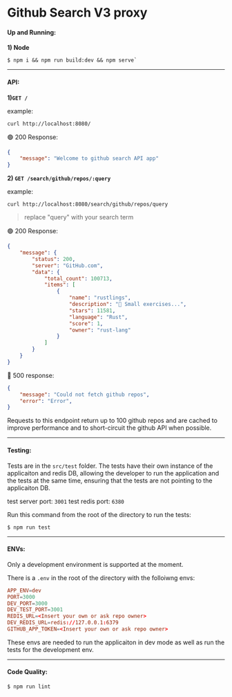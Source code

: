 # Github Search V3 proxy 

#### Up and Running:


**1) Node**
```shell
$ npm i && npm run build:dev && npm serve`
```
--- 

#### API:

**1)```GET /```**

example:
```shell
curl http://localhost:8080/
```

🟢 200 Response: 
```json
{ 
    "message": "Welcome to github search API app" 
}
```

**2) `GET /search/github/repos/:query`**

example:
```shell
curl http://localhost:8080/search/github/repos/query
```
> replace "query" with your search term

🟢 200 Response: 
```json
{
    "message": {
        "status": 200,
        "server": "GitHub.com",
        "data": {
            "total_count": 100713,
            "items": [
                {
                    "name": "rustlings",
                    "description": "🦀 Small exercises...",
                    "stars": 11581,
                    "language": "Rust",
                    "score": 1,
                    "owner": "rust-lang"
                }
            ]
        }
    }
}
```

🔴 500 response:
```json
{
    "message": "Could not fetch github repos",
    "error": "Error",
}
```
Requests to this endpoint return up to 100 github repos and are cached to improve performance and to short-circuit the github API when possible.  

---

#### Testing:

Tests are in the `src/test` folder. The tests have their own instance of the applicaiton and redis DB, allowing the developer to 
run the application and the tests at the same time, ensuring that the tests are not pointing to the applicaiton DB.

test server port: `3001`
test redis port: `6380`

Run this command from the root of the directory to run the tests:
```shell
$ npm run test
```

---

#### ENVs:

Only a development environment is supported at the moment. 

There is a `.env` in the root of the directory with the folloiwng envs:

```toml
APP_ENV=dev
PORT=3000
DEV_PORT=3000
DEV_TEST_PORT=3001
REDIS_URL=<Insert your own or ask repo owner>
DEV_REDIS_URL=redis://127.0.0.1:6379
GITHUB_APP_TOKEN=<Insert your own or ask repo owner>
```

These envs are needed to run the applicaiton in dev mode as well
as run the tests for the development env.

---

#### Code Quality:

```shell
$ npm run lint
```
